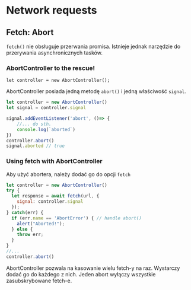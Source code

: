 # Network requests

## Fetch: Abort

`fetch()` nie obsługuje przerwania promisa. Istnieje jednak narzędzie do przerywania asynchronicznych tasków.

### AbortController to the rescue!

`let controller = new AbortController();`

AbortController posiada jedną metodę `abort()` i jedną właściwość `signal`.

```js
let controller = new AbortController()
let signal = controller.signal

signal.addEventListener('abort', ()=> {
    //... do sth.
    console.log(`aborted`)
})
controller.abort()
signal.aborted // true
```

### Using fetch with AbortController

Aby użyć abortera, należy dodać go do opcji `fetch`
```js
let controller = new AbortController()
try {
  let response = await fetch(url, {
    signal: controller.signal
  });
} catch(err) {
  if (err.name == 'AbortError') { // handle abort()
    alert("Aborted!");
  } else {
    throw err;
  }
}
//...
controller.abort()
```

AbortController pozwala na kasowanie wielu fetch-y na raz. Wystarczy dodać go do każdego z nich. Jeden abort wyłączy wszystkie zasubskrybowane fetch-e.

